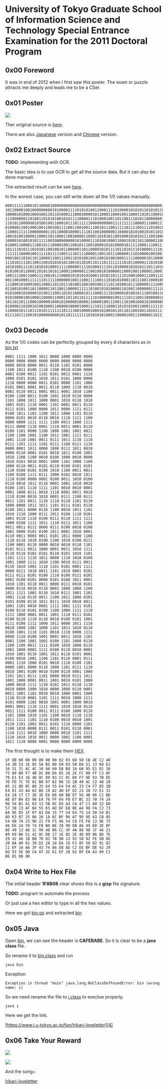 # University of Tokyo Graduate School of Information Science and Technology Special Entrance Examination for the 2011 Doctoral Program

## 0x00 Foreword

It was in end of 2012 when I first saw this poster. The exam or puzzle attracts me deeply and leads me to be a CSer.

## 0x01 Poster

![](./poster/2011-poster_E.jpg)

Ther original source is [here][1].

There are also [Japanese][2] version and [Chinese][3] version.

## 0x02 Extract Source

**TODO**: implementing with OCR.

The basic idea is to use OCR to get all the source data. But it can also be done manuall.

The extracted result can be see [here](./src.txt). 

In the worest case, you can still write down all the 1/0 values manually.

```
00011111100010110000100000000000000000000000000000000000000000000000001000000011011011010101000011001011010011
10110000100100000000010100001111010101001100011110100001010101101010110101100000001110000000000011010100001101
10000101000100010011011010001110001000010110001100010011000110101100010011000011010010011010011000001101100010
11100000011010011010101001010111100001110100010011011001110101100000001011000011110111010010111101110010111000
11010110000001010010011000101110111111000000000011111111110000111000111101110000111000011110001100010110010011
01000011001000100110010011110011001001110010111001111101111001111010010011011110111110111001111101111111010111
11000111111000000001101100001000011110110010000001100001010100101011010010011010110011000010010010000010000010
10010100100001100011011000110010000110001101010110010001010101111001000101010010101100001100111100010011110111
10000101001010111110010000000001010000111010010001100010101101100001100110100010010011011110111111010010001000
01000110000111001011100001001100101110010000101010000101111100011100111101001111101110011011010110100000001011
10111101011101010110010010110000011011000010101111011010111010000111101101001110010110010110111001000111011011
11111110000100111110111110011110111100001100110111000001110100001001001001000001010100101100011010000101100011
00010011010110110000110011100110101001001100101001000111110000010110000000100010011011010101011100111000000100
11101011110110011001010101011001011010110111011111111010110000111010100100100110001111101011000010011100110110
10101001111011010101000111110000011110100011110110100001010101110111010101001110010001110101000101000101000001
01010010110001101011010110001100000111001001010000011000100110000110001000110010111111100101101010011110011101
10011110011000111100101110000101010101000110101101111010001000111001110100100001111110011111010101000110010101
00110010001111111011111000000100111001111001110101010001101110011000100100010110010111010011111000101100001011
11100010100010011000110110111010011001001001111011010010111000001111000011100100100100010011101011010001110010
01100101001101100001101100110000111111010010101000011010011000000111110100011000100001101010010110100110110110
01010001010000101001110011010110000101110001111010000101001011100100110100001001000001101000110101111110001010
01010000100100011000011000110110110111110100000010011110111001100000010011100100100101100010000010111111100101
10110110111000100000100010100000100001100001001110011101001000101000000110001110011000011101111100101000111101
01000011010010100100011000001000010001111011110001101010100110001111110100001101110100100001101101100010101101
11000010111011101011111111011110010000100010100101101101100100110101111000001101110010100000011100110101011000
01111011110010100000000010110111111110101010100011000010011100000110111110000000010000000000000000
```

## 0x03 Decode

As the 1/0 codes can be perfectly grouped by every 4 characters as in [bin.txt](./bin.txt)

```
0001 1111 1000 1011 0000 1000 0000 0000
0000 0000 0000 0000 0000 0000 0000 0000
0000 0010 0000 0011 0110 1101 0101 0000
1100 1011 0100 1110 1100 0010 0100 0000
0001 0100 0011 1101 0101 0011 0001 1110
1000 0101 0101 1010 1011 0101 1000 0000
1110 0000 0000 0011 0101 0000 1101 1000
0101 0001 0001 0011 0110 1000 1110 0010
0001 0110 0011 0001 0011 0001 1010 1100
0100 1100 0011 0100 1001 1010 0110 0000
1101 1000 1011 1000 0001 1010 0110 1010
1001 0101 1110 0001 1101 0001 0011 0110
0111 0101 1000 0000 1011 0000 1111 0111
0100 1011 1101 1100 1011 1000 1101 0110
0000 0101 0010 0110 0010 1110 1111 1100
0000 0000 1111 1111 1100 0011 1000 1111
0111 0000 1110 0001 1110 0011 0001 0110
0100 1101 0000 1100 1000 1001 1001 0011
1100 1100 1001 1100 1011 1001 1111 0111
1001 1110 1001 0011 0111 1011 1110 1110
0111 1101 1111 1101 0111 1100 0111 1110
0000 0001 1011 0000 1000 0111 1011 0010
0000 0110 0001 0101 0010 1011 0100 1001
1010 1100 1100 0010 0100 1000 0010 0000
1010 0101 0010 0001 1000 1101 1000 1100
1000 0110 0011 0101 0110 0100 0101 0101
1110 0100 0101 0100 1010 1100 0011 0011
1100 0100 1111 0111 1000 0101 0010 1011
1110 0100 0000 0001 0100 0011 1010 0100
0110 0010 1011 0110 0001 1001 1010 0010
0100 1101 1110 1111 1101 0010 0010 0001
0001 1000 0111 0010 1110 0001 0011 0010
1110 0100 0010 1010 0001 0111 1100 0111
0011 1101 0011 1110 1110 0110 1101 0110
1000 0000 1011 1011 1101 0111 0101 0110
0100 1011 0000 0110 1100 0010 1011 1101
1010 1110 1000 0111 1011 0100 1110 0101
1001 0110 1110 0100 0111 0110 1111 1111
1000 0100 1111 1011 1110 0111 1011 1100
0011 0011 0111 0000 0111 0100 0010 0100
1001 0000 0101 0100 1011 0001 1010 0001
0110 0011 0001 0011 0101 1011 0000 1100
1110 0110 1010 0100 1100 1010 0100 0111
1100 0001 0110 0000 0010 0010 0110 1101
0101 0111 0011 1000 0001 0011 1010 1111
0110 0110 0101 0101 0110 0101 1010 1101
1101 1111 1110 1011 0000 1110 1010 0100
1001 1000 1111 1010 1100 0010 0111 0011
0110 1010 1001 1110 1101 0101 0001 1111
0000 0111 1010 0011 1101 1010 0001 0101
0111 0111 0101 0100 1110 0100 0111 0101
0001 0100 0101 0000 0101 0100 1011 0001
1010 1101 0110 0011 0000 0111 0010 0101
0000 0110 0010 0110 0001 1000 1000 1100
1011 1111 1001 0110 1010 0111 1001 1101
1001 1110 0110 0011 1100 1011 1000 0101
0101 0100 0110 1011 0111 1010 0010 0011
1001 1101 0010 0001 1111 1001 1111 0101
0100 0110 0101 0100 1100 1000 1111 1110
1111 1000 0001 0011 1001 1110 0111 0101
0100 0110 1110 0110 0010 0100 0101 1001
0111 0100 1111 1000 1011 0000 1011 1110
0010 1000 1001 1000 1101 1011 1010 0110
0100 1001 1110 1101 0010 1110 0000 1111
0000 1110 0100 1001 0001 0011 1010 1101
0001 1100 1001 1001 0100 1101 1000 0110
1100 1100 0011 1111 0100 1010 1000 0110
1001 1000 0001 1111 0100 0110 0010 0001
1010 1001 0110 1001 1011 0110 0101 0001
0100 0010 1001 1100 1101 0110 0001 0111
0001 1110 1000 0101 0010 1110 0100 1101
0000 1001 0000 0110 1000 1101 0111 1110
0010 1001 0100 0010 0100 0110 0001 1000
1101 1011 0111 1101 0000 0010 0111 1011
1001 1000 0001 0011 1001 0010 0101 1000
1000 0010 1111 1110 0101 1011 0110 1110
0010 0000 1000 1010 0000 1000 0110 0001
0011 1001 1101 0010 0010 1000 0001 1000
1110 0110 0001 1101 1111 0010 1000 1111
0101 0000 1101 0010 1001 0001 1000 0010
0001 0001 1110 1111 0001 1010 1010 0110
0011 1111 0100 0011 0111 0100 1000 0110
1101 1000 1010 1101 1100 0010 1110 1110
1011 1111 1101 1110 0100 0010 0010 1001
0110 1101 1001 0011 0101 1110 0000 1101
1100 1010 0000 0111 0011 0101 0110 0001
1110 1111 0010 1000 0000 0010 1101 1111
1110 1010 1010 0011 0000 1001 1100 0001
1011 1110 0000 0001 0000 0000 0000 0000
```

The first thought is to make them [HEX](./hex.txt).

```
1F 8B 08 00 00 00 00 00 02 03 6D 50 CB 4E C2 40 
14 3D 53 1E 85 5A B5 80 E0 03 50 D8 51 13 68 E2 
16 31 31 AC 4C 34 9A 60 D8 B8 1A 6A 95 E1 D1 36 
75 80 B0 F7 4B DC B8 D6 05 26 2E FC 00 FF C3 8F 
70 E1 E3 16 4D 0C 89 93 CC 9C B9 F7 9E 93 7B EE 
7D FD 7C 7E 01 B0 87 B2 06 15 2B 49 AC C2 48 20 
A5 21 8D 8C 86 35 64 55 E4 54 AC 33 C4 F7 85 2B 
E4 01 43 A4 62 B6 19 A2 4D EF D2 21 18 72 E1 32 
E4 2A 17 C7 3D 3E E6 D6 80 BB D7 56 4B 06 C2 BD 
AE 87 B4 E5 96 E4 76 FF 84 FB E7 BC 33 70 74 24 
90 54 B1 A1 63 13 5B 0C E6 A4 CA 47 C1 60 22 6D 
57 38 13 AF 66 55 65 AD DF EB 0E A4 98 FA C2 73 
6A 9E D5 1F 07 A3 DA 15 77 54 E4 75 14 50 54 B1 
AD 63 07 25 06 26 18 8C BF 96 A7 9D 9E 63 CB 85 
54 6B 7A 23 9D 21 F9 F5 46 54 C8 FE F8 13 9E 75 
46 E6 24 59 74 F8 B0 BE 28 98 DB A6 49 ED 2E 0F 
0E 49 13 AD 1C 99 4D 86 CC 3F 4A 86 98 1F 46 21 
A9 69 B6 51 42 9C D6 17 1E 85 2E 4D 09 06 8D 7E 
29 42 46 18 DB 7D 02 7B 98 13 92 58 82 FE 5B 6E 
20 8A 08 61 39 D2 28 18 E6 1D F2 8F 50 D2 91 82 
11 EF 1A A6 3F 43 74 86 D8 AD C2 EE BF DE 42 29 
6D 93 5E 0D CA 07 35 61 EF 28 02 DF EA A3 09 C1 
BE 01 00 00
```

## 0x04 Write to Hex File

The initial header **1F8B08** clear shows this is a **gizp** file signature.

**TODO:** program to automate the process

Or just use a hex editor to type in all the hex values.

Here we got [bin.gz](./bin.gz) and extracted [bin](./bin)

## 0x05 Java

Open [bin](./bin), we can see the header is **CAFEBABE**. So it is clear to be a **java class** file.

So rename it to [bin.class](bin.class) and run

```
java bin
```

Exception 

```
Exception in thread "main" java.lang.NoClassDefFoundError: bin (wrong name: i)
```

So we need rename the file to [i.class](./i.class) to exectue properly.

```
java i
```

Here we get the link.

[https://www.i.u-tokyo.ac.jp/fun/hikari-loveletter][4]

## 0x06 Take Your Reward

![](./academic-groove.jpg)

![](./hikari-loveletter.jpg)

And the song~

[hikari-loveletter][5]

[1]: https://www.i.u-tokyo.ac.jp/ist_en/library/posters/2011-poster_en.shtml
[2]: https://www.i.u-tokyo.ac.jp/ist_en/library/posters/2011-poster_ja.shtml
[3]: https://www.i.u-tokyo.ac.jp/ist_en/library/posters/2011-poster_c.shtml
[4]: https://www.i.u-tokyo.ac.jp/fun/hikari-loveletter
[5]: https://www.i.u-tokyo.ac.jp/fun/hikari-loveletter/mp3/hikari-loveletter.mp3